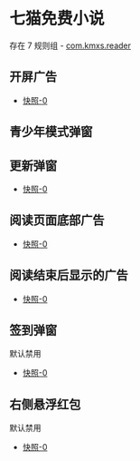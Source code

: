 # 七猫免费小说

存在 7 规则组 - [com.kmxs.reader](/src/apps/com.kmxs.reader.ts)

## 开屏广告

- [快照-0](https://i.gkd.li/import/import/12640282)

## 青少年模式弹窗

## 更新弹窗

- [快照-0](https://i.gkd.li/import/import/12641338)

## 阅读页面底部广告

- [快照-0](https://i.gkd.li/import/import/12640296)

## 阅读结束后显示的广告

- [快照-0](https://i.gkd.li/import/import/12640303)

## 签到弹窗

默认禁用

- [快照-0](https://i.gkd.li/import/import/12640320)

## 右侧悬浮红包

默认禁用

- [快照-0](https://i.gkd.li/import/import/12640287)
